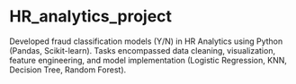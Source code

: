 # HR_analytics_project
Developed fraud classification models (Y/N) in HR Analytics using Python (Pandas, Scikit-learn). Tasks encompassed data cleaning, visualization, feature engineering, and model implementation (Logistic Regression, KNN, Decision Tree, Random Forest).
